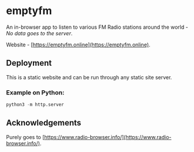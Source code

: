 # emptyfm

An in-browser app to listen to various FM Radio stations around the world - _No data goes to the server_.

Website - [https://emptyfm.online](https://emptyfm.online).

## Deployment

This is a static website and can be run through any static site server.

### Example on Python:
```python
python3 -m http.server
```

## Acknowledgements
Purely goes to [https://www.radio-browser.info/](https://www.radio-browser.info/).

